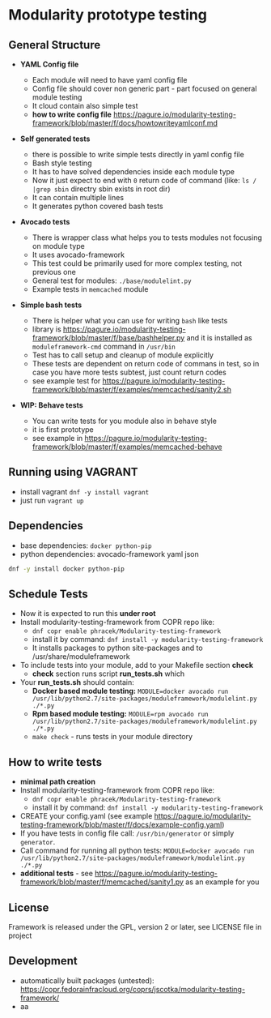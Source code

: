 # Modularity prototype testing

## General Structure
 * __YAML Config file__
     * Each module will need to have yaml config file
     * Config file should cover non generic part - part focused on general module testing
     * It cloud contain also simple test 
     * __how to write config file__ https://pagure.io/modularity-testing-framework/blob/master/f/docs/howtowriteyamlconf.md
   
 * __Self generated tests__
     * there is possible to write simple tests directly in yaml config file
     * Bash style testing
     * It has  to have solved dependencies inside each module type
     * Now it just expect to end with `0` return code of command (like: `ls / |grep sbin` directry sbin exists in root dir)
     * It can contain multiple lines
     * It generates python covered bash tests
   
 * __Avocado tests__
     * There is wrapper class what helps you to tests modules not focusing on module type
     * It uses avocado-framework
     * This test could be primarily used for more complex testing, not previous one
     * General test for modules: `./base/modulelint.py`
     * Example tests in `memcached` module
   
 * __Simple bash tests__
     * There is helper what you can use for writing `bash` like tests
     * library is https://pagure.io/modularity-testing-framework/blob/master/f/base/bashhelper.py and it is installed as `moduleframework-cmd` command in `/usr/bin`
     * Test has to call setup and cleanup of module explicitly
     * These tests are dependent on return code of commans in test, so in case you have more tests subtest, just count return codes
     * see example test for https://pagure.io/modularity-testing-framework/blob/master/f/examples/memcached/sanity2.sh


 * __WIP: Behave tests__
     * You can write tests for you module also in behave style
     * it is first prototype
     * see example in https://pagure.io/modularity-testing-framework/blob/master/f/examples/memcached-behave

## Running using VAGRANT
 * install vagrant `dnf -y install vagrant`
 * just run `vagrant up`

## Dependencies 
 * base dependencies: ```docker python-pip```
 * python dependencies: avocado-framework yaml json
 
```bash
dnf -y install docker python-pip
```

## Schedule Tests
* Now it is expected to run this __under root__
 * Install modularity-testing-framework from COPR repo like:
    * ```dnf copr enable phracek/Modularity-testing-framework```
    * install it by command: ```dnf install -y modularity-testing-framework```
    * It installs packages to python site-packages and to /usr/share/moduleframework
* To include tests into your module, add to your Makefile section __check__
  * __check__ section runs script __run_tests.sh__ which
* Your __run_tests.sh__ should contain:
    * __Docker based module testing:__ ```MODULE=docker avocado run /usr/lib/python2.7/site-packages/moduleframework/modulelint.py ./*.py```
    * __Rpm based module testing:__ ```MODULE=rpm avocado run /usr/lib/python2.7/site-packages/moduleframework/modulelint.py ./*.py```
    * `make check` -  runs tests in your module directory

## How to write tests
 * __minimal path creation__
  * Install modularity-testing-framework from COPR repo like:
    * ```dnf copr enable phracek/Modularity-testing-framework```
    * install it by command: ```dnf install -y modularity-testing-framework```
  * CREATE your config.yaml (see example https://pagure.io/modularity-testing-framework/blob/master/f/docs/example-config.yaml)
  * If you have tests in config file call:  `/usr/bin/generator` or simply `generator`.
  * Call command for running all python tests:  `MODULE=docker avocado run /usr/lib/python2.7/site-packages/moduleframework/modulelint.py ./*.py`
 * __additional tests__ - see https://pagure.io/modularity-testing-framework/blob/master/f/memcached/sanity1.py as an example for you

## License
 Framework is released under the GPL, version 2 or later, see LICENSE file in project
 
## Development
 * automatically built packages (untested): https://copr.fedorainfracloud.org/coprs/jscotka/modularity-testing-framework/
 * aa
